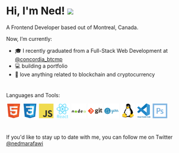 # Hi, I'm Ned! <img src="https://raw.githubusercontent.com/MartinHeinz/MartinHeinz/master/wave.gif" width="30px">

A Frontend Developer based out of Montreal, Canada.

Now, I’m currently: <br>

  * 🎓 I recently graduated from a Full-Stack Web Development at <a href="https://twitter.com/concordia_btcmp" target="_blank">@concordia_btcmp</a> <br>
  * :computer: building a portfolio <br>
  * :rocket: love anything related to blockchain and cryptocurrency

#
Languages and Tools:

<img src="https://github.com/devicons/devicon/blob/master/icons/html5/html5-original.svg" alt="HTML logo" width="40" height="40"> <img src="https://github.com/devicons/devicon/blob/master/icons/css3/css3-original.svg" alt="HTML logo" width="40" height="40">
<img src="https://github.com/devicons/devicon/blob/master/icons/javascript/javascript-original.svg" alt="HTML logo" width="40" height="40"> <img src="https://github.com/devicons/devicon/blob/master/icons/react/react-original-wordmark.svg" alt="HTML logo" width="40" height="40">
<img src="https://github.com/devicons/devicon/blob/master/icons/nodejs/nodejs-original-wordmark.svg" alt="HTML logo" width="40" height="40">
<img src="https://github.com/devicons/devicon/blob/master/icons/git/git-original-wordmark.svg" alt="HTML logo" width="40" height="40">
<img src="https://github.com/devicons/devicon/blob/master/icons/yarn/yarn-original-wordmark.svg" alt="HTML logo" width="40" height="40">
<img src="https://github.com/devicons/devicon/blob/master/icons/linux/linux-original.svg" alt="HTML logo" width="40" height="40">
<img src="https://github.com/devicons/devicon/blob/master/icons/vscode/vscode-original-wordmark.svg" alt="HTML logo" width="40" height="40">
<img src="https://github.com/devicons/devicon/blob/master/icons/photoshop/photoshop-line.svg" alt="HTML logo" width="40" height="40">
#
If you'd like to stay up to date with me, you can follow me on Twitter <a href="https://twitter.com/nedmarafawi">@nedmarafawi</a>





<!--
**NedMarafawi/NedMarafawi** is a ✨ _special_ ✨ repository because its `README.md` (this file) appears on your GitHub profile.

[![Twitter Follow](https://img.shields.io/twitter/follow/nedscode?label=Documenting%20my%20journey&style=social)](https://twitter.com/intent/follow?screen_name=nedscode)

![Ned's GitHub stats](https://github-readme-stats.vercel.app/api?username=ndscode&show_icons=true&theme=dark)

<img src="https://github.com/devicons/devicon/blob/master/icons/html5/html5-original.svg" alt="HTML logo" width="40" height="40"> <img src="https://github.com/devicons/devicon/blob/master/icons/css3/css3-original.svg" alt="HTML logo" width="40" height="40">
Here are some ideas to get you started:

- 🔭 I’m currently working on ...
- 🌱 I’m currently learning ...
- 👯 I’m looking to collaborate on ...
- 🤔 I’m looking for help with ...
- 💬 Ask me about ...
- 📫 How to reach me: ...
- 😄 Pronouns: ...
- ⚡ Fun fact: ...
<img class="emoji" alt="memo" height="20" width="20" src="https://github.githubassets.com/images/icons/emoji/unicode/1f4dd.png">
-->
